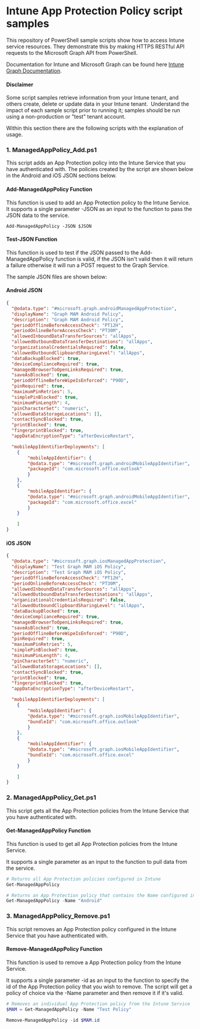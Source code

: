 # Intune App Protection Policy script samples

This repository of PowerShell sample scripts show how to access Intune service resources.  They demonstrate this by making HTTPS RESTful API requests to the Microsoft Graph API from PowerShell.

Documentation for Intune and Microsoft Graph can be found here [Intune Graph Documentation](https://developer.microsoft.com/en-us/graph/docs/api-reference/beta/resources/intune_graph_overview).

#### Disclaimer
Some script samples retrieve information from your Intune tenant, and others create, delete or update data in your Intune tenant.  Understand the impact of each sample script prior to running it; samples should be run using a non-production or "test" tenant account. 

Within this section there are the following scripts with the explanation of usage.

### 1. ManagedAppPolicy_Add.ps1
This script adds an App Protection policy into the Intune Service that you have authenticated with. The policies created by the script are shown below in the Android and iOS JSON sections below.

#### Add-ManagedAppPolicy Function
This function is used to add an App Protection policy to the Intune Service. It supports a single parameter -JSON as an input to the function to pass the JSON data to the service.

```
Add-ManagedAppPolicy -JSON $JSON
```

#### Test-JSON Function
This function is used to test if the JSON passed to the Add-ManagedAppPolicy function is valid, if the JSON isn't valid then it will return a failure otherwise it will run a POST request to the Graph Service.

The sample JSON files are shown below:

#### Android JSON

```JSON
{
  "@odata.type": "#microsoft.graph.androidManagedAppProtection",
  "displayName": "Graph MAM Android Policy",
  "description": "Graph MAM Android Policy",
  "periodOfflineBeforeAccessCheck": "PT12H",
  "periodOnlineBeforeAccessCheck": "PT30M",
  "allowedInboundDataTransferSources": "allApps",
  "allowedOutboundDataTransferDestinations": "allApps",
  "organizationalCredentialsRequired": false,
  "allowedOutboundClipboardSharingLevel": "allApps",
  "dataBackupBlocked": true,
  "deviceComplianceRequired": true,
  "managedBrowserToOpenLinksRequired": true,
  "saveAsBlocked": true,
  "periodOfflineBeforeWipeIsEnforced": "P90D",
  "pinRequired": true,
  "maximumPinRetries": 5,
  "simplePinBlocked": true,
  "minimumPinLength": 4,
  "pinCharacterSet": "numeric",
  "allowedDataStorageLocations": [],
  "contactSyncBlocked": true,
  "printBlocked": true,
  "fingerprintBlocked": true,
  "appDataEncryptionType": "afterDeviceRestart",

  "mobileAppIdentifierDeployments": [
    {
        "mobileAppIdentifier": {
        "@odata.type": "#microsoft.graph.androidMobileAppIdentifier",
        "packageId": "com.microsoft.office.outlook"
        }
    },
    {
        "mobileAppIdentifier": {
        "@odata.type": "#microsoft.graph.androidMobileAppIdentifier",
        "packageId": "com.microsoft.office.excel"
        }
    }

    ]
}
```
#### iOS JSON

```JSON
{
  "@odata.type": "#microsoft.graph.iosManagedAppProtection",
  "displayName": "Test Graph MAM iOS Policy",
  "description": "Test Graph MAM iOS Policy",
  "periodOfflineBeforeAccessCheck": "PT12H",
  "periodOnlineBeforeAccessCheck": "PT30M",
  "allowedInboundDataTransferSources": "allApps",
  "allowedOutboundDataTransferDestinations": "allApps",
  "organizationalCredentialsRequired": false,
  "allowedOutboundClipboardSharingLevel": "allApps",
  "dataBackupBlocked": true,
  "deviceComplianceRequired": true,
  "managedBrowserToOpenLinksRequired": true,
  "saveAsBlocked": true,
  "periodOfflineBeforeWipeIsEnforced": "P90D",
  "pinRequired": true,
  "maximumPinRetries": 5,
  "simplePinBlocked": true,
  "minimumPinLength": 4,
  "pinCharacterSet": "numeric",
  "allowedDataStorageLocations": [],
  "contactSyncBlocked": true,
  "printBlocked": true,
  "fingerprintBlocked": true,
  "appDataEncryptionType": "afterDeviceRestart",

  "mobileAppIdentifierDeployments": [
    {
        "mobileAppIdentifier": {
        "@odata.type": "#microsoft.graph.iosMobileAppIdentifier",
        "bundleId": "com.microsoft.office.outlook"
        }
    },
    {
        "mobileAppIdentifier": {
        "@odata.type": "#microsoft.graph.iosMobileAppIdentifier",
        "bundleId": "com.microsoft.office.excel"
        }
    }

    ]
}
```

### 2. ManagedAppPolicy_Get.ps1
This script gets all the App Protection policies from the Intune Service that you have authenticated with.

#### Get-ManagedAppPolicy Function
This function is used to get all App Protection policies from the Intune Service.

It supports a single parameter as an input to the function to pull data from the service.

```PowerShell
# Returns all App Protection policies configured in Intune
Get-ManagedAppPolicy

# Returns an App Protection policy that contains the Name configured in Intune
Get-ManagedAppPolicy -Name "Android"

```

### 3. ManagedAppPolicy_Remove.ps1
This script removes an App Protection policy configured in the Intune Service that you have authenticated with.

#### Remove-ManagedAppPolicy Function
This function is used to remove a App Protection policy from the Intune Service.

It supports a single parameter -id as an input to the function to specify the id of the App Protection policy that you wish to remove. The script will get a policy of choice via the -Name parameter and then remove it if it's valid.

```PowerShell
# Removes an individual App Protection policy from the Intune Service
$MAM = Get-ManagedAppPolicy -Name "Test Policy"

Remove-ManagedAppPolicy -id $MAM.id
```
